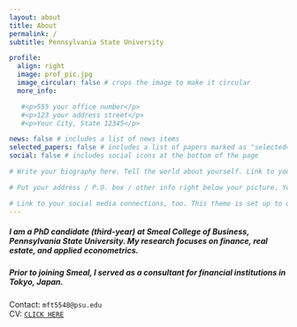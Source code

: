 ```yaml
---
layout: about
title: About
permalink: /
subtitle: Pennsylvania State University

profile:
  align: right
  image: prof_pic.jpg
  image_circular: false # crops the image to make it circular
  more_info: 

   #<p>555 your office number</p>
   #<p>123 your address street</p>
   #<p>Your City, State 12345</p>

news: false # includes a list of news items
selected_papers: false # includes a list of papers marked as "selected={true}"
social: false # includes social icons at the bottom of the page

# Write your biography here. Tell the world about yourself. Link to your favorite [subreddit](http://reddit.com). You can put a picture in, too. The code is already in, just name your picture `prof_pic.jpg` and put it in the `img/` folder.

# Put your address / P.O. box / other info right below your picture. You can also disable any of these elements by editing `profile` property of the YAML header of your `_pages/about.md`. Edit `_bibliography/papers.bib` and Jekyll will render your [publications page](/al-folio/publications/) automatically.

# Link to your social media connections, too. This theme is set up to use [Font Awesome icons](https://fontawesome.com/) and [Academicons](https://jpswalsh.github.io/academicons/), like the ones below. Add your Facebook, Twitter, LinkedIn, Google Scholar, or just disable all of them. -->
---
```


##### I am a PhD candidate (third-year) at Smeal College of Business, Pennsylvania State University. My research focuses on finance, real estate, and applied econometrics. 
##### 
##### Prior to joining Smeal, I served as a consultant for financial institutions in Tokyo, Japan.

Contact: `mft5548@psu.edu`  
CV: [`CLICK HERE`](../assets/pdf/CV.pdf)